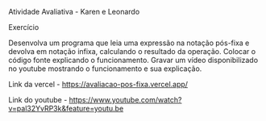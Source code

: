 Atividade Avaliativa - Karen e Leonardo 

Exercício

Desenvolva um programa que leia uma expressão na notação pós-fixa e
devolva em notação infixa, calculando o resultado da operação. Colocar o
código fonte explicando o funcionamento. Gravar um vídeo disponibilizado
no youtube mostrando o funcionamento e sua explicação.


Link da vercel - https://avaliacao-pos-fixa.vercel.app/

Link do youtube - https://www.youtube.com/watch?v=pal32YvRP3k&feature=youtu.be
